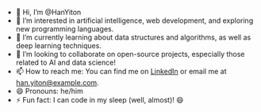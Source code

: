 - 👋 Hi, I’m @HanYiton
- 👀 I’m interested in artificial intelligence, web development, and exploring new programming languages.
- 🌱 I’m currently learning about data structures and algorithms, as well as deep learning techniques.
- 💞️ I’m looking to collaborate on open-source projects, especially those related to AI and data science!
- 📫 How to reach me: You can find me on [LinkedIn](your-linkedin-url) or email me at han.yiton@example.com.
- 😄 Pronouns: he/him
- ⚡ Fun fact: I can code in my sleep (well, almost)! 😄
